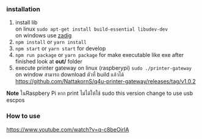 ### installation
1. install lib <br>
on linux
```sudo apt-get install build-essential libudev-dev``` <br>
on windows use [zadig](http://sourceforge.net/projects/libwdi/files/zadig/)
2. ```npm install``` or ```yarn install```
3. ```npm start``` or ```yarn start``` for develop
4. ```npm run package``` or ```yarn package``` for make executable like exe
after finished look at **out/** folder
5. execute printer gateway
on linux (raspberypi)
```sudo ./printer-gateway```
on window สามารถ download ตัวที่ build แล้วได้
https://github.com/NattakornS/q4u-printer-gateway/releases/tag/v1.0.2

**Note** ในRaspbery Pi หาก print ไม่ได้ให้ใช้ sudo
this version change to use usb escpos

### How to use
https://www.youtube.com/watch?v=q-c8beOirlA
